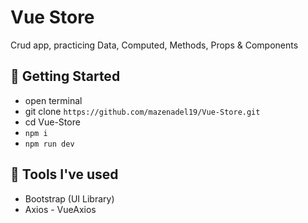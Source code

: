 # Vue Store

Crud app, practicing Data, Computed, Methods, Props & Components

## 🚀 Getting Started

- open terminal
- git clone `https://github.com/mazenadel19/Vue-Store.git`
- cd Vue-Store
- `npm i`
- `npm run dev`

## 🧰 Tools I've used

- Bootstrap (UI Library)
- Axios - VueAxios
